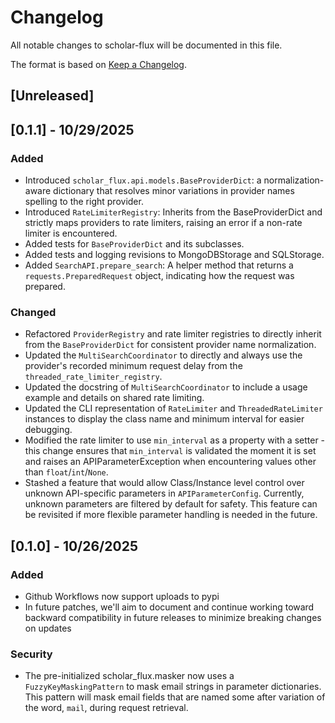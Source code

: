 # Changelog

All notable changes to scholar-flux will be documented in this file.

The format is based on [Keep a Changelog](https://keepachangelog.com/en/1.0.0/).

## [Unreleased]

## [0.1.1] - 10/29/2025
### Added
- Introduced `scholar_flux.api.models.BaseProviderDict`: a normalization-aware dictionary that resolves minor variations in provider names spelling to the right provider.
- Introduced `RateLimiterRegistry`: Inherits from the BaseProviderDict and strictly maps providers to rate limiters, raising an error if a non-rate limiter is encountered.
- Added tests for `BaseProviderDict` and its subclasses.
- Added tests and logging revisions to MongoDBStorage and SQLStorage.
- Added `SearchAPI.prepare_search`: A helper method that returns a `requests.PreparedRequest` object, indicating how the request was prepared.

### Changed
- Refactored `ProviderRegistry` and rate limiter registries to directly inherit from the `BaseProviderDict` for consistent provider name normalization.
- Updated the `MultiSearchCoordinator` to directly and always use the provider's recorded minimum request delay from the `threaded_rate_limiter_registry`.
- Updated the docstring of `MultiSearchCoordinator` to include a usage example and details on shared rate limiting.
- Updated the CLI representation of `RateLimiter` and `ThreadedRateLimiter` instances to display the class name and minimum interval for easier debugging.
- Modified the rate limiter to use `min_interval` as a property with a setter - this change ensures that `min_interval` is validated the moment it is set and raises an APIParameterException when encountering values other than `float`/`int`/`None`.
- Stashed a feature that would allow Class/Instance level control over unknown API-specific parameters in `APIParameterConfig`. Currently, unknown parameters are filtered by default for safety. This feature can be revisited if more flexible parameter handling is needed in the future.

## [0.1.0] - 10/26/2025
### Added
- Github Workflows now support uploads to pypi
- In future patches, we'll aim to document and continue working toward backward compatibility in future releases to minimize breaking changes on updates

### Security
- The pre-initialized scholar_flux.masker now uses a `FuzzyKeyMaskingPattern` to mask email strings in parameter
  dictionaries. This pattern will mask email fields that are named some after variation of the word, `mail`, during
  request retrieval.
